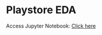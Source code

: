 # Playstore EDA


Access Jupyter Notebook: [Click here](https://github.com/Akhand-p-singh/Python-Project/blob/master/3.%20Playstore%20EDA/Google%20PlayStore%20EDA.ipynb)